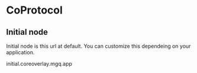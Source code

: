 # CoProtocol

## Initial node

Initial node is this url at default. You can customize this dependeing on your application.

initial.coreoverlay.mgq.app
